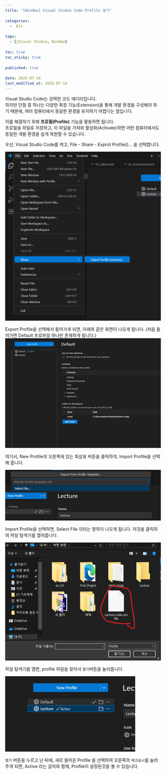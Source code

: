 ```yaml
---
title: "[Window] Visual Studio Code Profile 넣기"

categories:
  -  Etc
  
tags:
  - [Visual Studio, Window]

toc: true
toc_sticky: true

published: true

date: 2025-07-14
last_modified_at: 2025-07-14
---
```


Visual Studio Code는 강력한 코드 에디터입니다.  
하지만 단점 중 하나는 다양한 확장 기능(Extension)을 통해 개발 환경을 구성해야 하기 때문에, 여러 컴퓨터에서 동일한 환경을 유지하기 어렵다는 점입니다.

이를 해결하기 위해 **프로필(Profile)** 기능을 활용하면 됩니다.  
프로필을 파일로 저장하고, 이 파일을 가져와 활성화(Activate)하면 어떤 컴퓨터에서도 동일한 개발 환경을 쉽게 복원할 수 있습니다.

우선, Visual Studio Code를 켜고, File - Share - Exprot Profile()... 을 선택합니다.

![](/images/Pasted%20image%2020250714172703.png)

Export  Profile을 선택해서 들어가게 되면, 아래와 같은 화면이 나오게 됩니다. (처음 들어가면 Default 프로파일  하나만 존재하게 됩니다.)
![](/images/Pasted%20image%2020250714172749.png)

여기서, New Profile의 오른쪽에 있는 화살표 버튼을 클릭하여, Import Profile을 선택해 줍니다.

![](/images/Pasted%20image%2020250714172917.png)

Import Profile을 선택하면, Select File 이라는 항목이 나오게 됩니다. 저것을 클릭하여 파일 탐색기를 열어줍니다.

![](/images/Pasted%20image%2020250714173013.png)

파일 탐색기를 열면, profile 파일을 찾아서 `열기`버튼을 눌러줍니다.

![](/images/Pasted%20image%2020250714173112.png)

`열기` 버튼을 누르고 난 뒤에, 새로 들어온 Profile 을 선택하여 오른쪽의 `체크표시`를 눌러주게 되면, Active 라는 글자와 함께, Profile이 설정된것을 볼 수 있습니다.